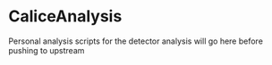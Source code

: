# CaliceAnalysis
Personal analysis scripts for the detector analysis will go here before pushing to upstream
